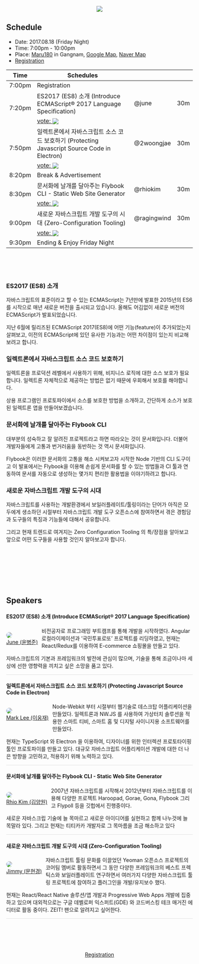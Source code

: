 <p style="text-align:center">
  <img src="../assets/bi_black.png">
</p>

## Schedule

- Date: 2017.08.18 (Friday Night)
- Time: 7:00pm - 10:00pm
- Place: [Maru180](http://www.maru180.com/) in Gangnam, [Google Map](https://goo.gl/maps/5VKLahT7oYK2), [Naver Map](http://naver.me/x5NbCJUs)
- [Registration](https://onoffmix.com/event/108442)

<table>
  <thead>
    <tr>
      <th>Time</th>
      <th>Schedules</th>
      <th></th>
      <th></th>
    </tr>
  </thead>
  <tbody>
    <tr>
      <td>7:00pm</td>
      <td colspan="3">Registration</td>
    </tr>
    <tr>
      <td rowspan="2">7:20pm</td>
      <td>ES2017 (ES8) 소개 (Introduce ECMAScript® 2017 Language Specification)</td>
      <td>@june</td>
      <td>30m</td>
    </tr>
    <tr>
      <td colspan="3">
        <a href="https://poll.now.sh/poll/-KpuAIFDSW8CJdMQ_VxT/ES2017%20(ES8)%20%EC%86%8C%EA%B0%9C%20(Introduce%20ECMAScript%C2%AE%202017%20Language%20Specification)/vote"><span>vote: </span><img src="https://poll.now.sh/poll/-KpuAIFDSW8CJdMQ_VxT/ES2017%20(ES8)%20%EC%86%8C%EA%B0%9C%20(Introduce%20ECMAScript%C2%AE%202017%20Language%20Specification)" style="vertical-align: middle;"></a>
      </td>
    </tr>
    <tr>
      <td rowspan="2">7:50pm</td>
      <td>일렉트론에서 자바스크립트 소스 코드 보호하기 (Protecting Javascript Source Code in Electron)</td>
      <td>@2woongjae</td>
      <td>30m</td>
    </tr>
    <tr>
      <td colspan="3">
        <a href="https://poll.now.sh/poll/-KpuAIFDSW8CJdMQ_VxT/%EC%9D%BC%EB%A0%89%ED%8A%B8%EB%A1%A0%EC%97%90%EC%84%9C%20%EC%9E%90%EB%B0%94%EC%8A%A4%ED%81%AC%EB%A6%BD%ED%8A%B8%20%EC%86%8C%EC%8A%A4%20%EC%BD%94%EB%93%9C%20%EB%B3%B4%ED%98%B8%ED%95%98%EA%B8%B0%20(Protecting%20Javascript%20Source%20Code%20in%20Electron)/vote"><span>vote: </span><img src="https://poll.now.sh/poll/-KpuAIFDSW8CJdMQ_VxT/%EC%9D%BC%EB%A0%89%ED%8A%B8%EB%A1%A0%EC%97%90%EC%84%9C%20%EC%9E%90%EB%B0%94%EC%8A%A4%ED%81%AC%EB%A6%BD%ED%8A%B8%20%EC%86%8C%EC%8A%A4%20%EC%BD%94%EB%93%9C%20%EB%B3%B4%ED%98%B8%ED%95%98%EA%B8%B0%20(Protecting%20Javascript%20Source%20Code%20in%20Electron)"  style="vertical-align: middle;"></a>
      </td>
    </tr>
    <tr>
      <td>8:20pm</td>
      <td colspan="3">Break & Advertisement</td>
    </tr>
    <tr>
      <td rowspan="2">8:30pm</td>
      <td>문서화에 날개를 달아주는 Flybook CLI - Static Web Site Generator</td>
      <td>@rhiokim</td>
      <td>30m</td>
    </tr>
    <tr>
      <td colspan="3">
        <a href="https://poll.now.sh/poll/-KpuAIFDSW8CJdMQ_VxT/Flybook%20%EC%9D%84%20%EC%9D%B4%EC%9A%A9%ED%95%B4%20%EB%AC%B8%EC%84%9C%ED%99%94%EC%97%90%20%EB%82%A0%EA%B0%9C%EB%A5%BC%20%EB%8B%AC%EC%9E%90.%20(Flybook%20CLI%20-%20Static%20Web%20Site%20Generator)/vote"><span>vote: </span><img src="https://poll.now.sh/poll/-KpuAIFDSW8CJdMQ_VxT/Flybook%20%EC%9D%84%20%EC%9D%B4%EC%9A%A9%ED%95%B4%20%EB%AC%B8%EC%84%9C%ED%99%94%EC%97%90%20%EB%82%A0%EA%B0%9C%EB%A5%BC%20%EB%8B%AC%EC%9E%90.%20(Flybook%20CLI%20-%20Static%20Web%20Site%20Generator)" style="vertical-align: middle;"></a>
      </td>
    </tr>
    <tr>
      <td rowspan="2">9:00pm</td>
      <td>새로운 자바스크립트 개발 도구의 시대 (Zero-Configuration Tooling)</td>
      <td>@ragingwind</td>
      <td>30m</td>
    </tr>
    <tr>
      <td colspan="3">
        <a href="https://poll.now.sh/poll/-KpuAIFDSW8CJdMQ_VxT/%EC%83%88%EB%A1%9C%EC%9A%B4%20%EC%9E%90%EB%B0%94%EC%8A%A4%ED%81%AC%EB%A6%BD%ED%8A%B8%20%EA%B0%9C%EB%B0%9C%20%EB%8F%84%EA%B5%AC%EC%9D%98%20%EC%8B%9C%EB%8C%80%20(Zero-Configuration%20Tooling)/vote"><span>vote: </span><img src="https://poll.now.sh/poll/-KpuAIFDSW8CJdMQ_VxT/%EC%83%88%EB%A1%9C%EC%9A%B4%20%EC%9E%90%EB%B0%94%EC%8A%A4%ED%81%AC%EB%A6%BD%ED%8A%B8%20%EA%B0%9C%EB%B0%9C%20%EB%8F%84%EA%B5%AC%EC%9D%98%20%EC%8B%9C%EB%8C%80%20(Zero-Configuration%20Tooling)" style="vertical-align: middle;"></a>
      </td>
    </tr>
    <tr>
      <td>9:30pm</td>
      <td colspan="3">Ending & Enjoy Friday Night</td>
    </tr>
  </tbody>
</table>

<p style="height:50px;">

### ES2017 (ES8) 소개
자바스크립트의 표준이라고 할 수 있는 ECMAScript는 7년만에 발표한 2015년의 ES6를 시작으로 매년 새로운 버전을 출시되고 있습니다. 올해도 어김없이 새로운 버전의 ECMAScript가 발표되었습니다.

지난 6월에 릴리즈된 ECMAScript 2017(ES8)에 어떤 기능(feature)이 추가되었는지 살펴보고, 이전의 ECMAScript에 있던 유사한 기능과는 어떤 차이점이 있는지 비교해 보려고 합니다.

### 일렉트론에서 자바스크립트 소스 코드 보호하기
일렉트론을 프로덕션 레벨에서 사용하기 위해, 비지니스 로직에 대한 소스 보호가 필요합니다.
일렉트론 자체적으로 제공하는 방법은 없기 때문에 우회해서 보호를 해야합니다.

상용 프로그램인 프로토파이에서 소스를 보호한 방법을 소개하고, 간단하게 소스가 보호된 일렉트론 앱을 만들어보겠습니다.

### 문서화에 날개를 달아주는 Flybook CLI
대부분의 성숙하고 잘 알려진 프로젝트라고 하면 따라오는 것이 문서화입니다.
더불어 개발자들에게 고통과 번거러움을 동반하는 것 역시 문서화입니다.

Flybook은 이러한 문서화의 고통을 해소 시켜보고자 시작한 Node 기반의 CLI 도구이고 이 발표에서는 Flybook을 이용해 손쉽게 문서화를 할 수 있는 방법들과 CI 툴과 연동하여 문서를 자동으로 생성하는 몇가지 편리한 활용법을 이야기하려고 합니다.

### 새로운 자바스크립트 개발 도구의 시대
자바스크립트를 사용하는 개발환경에서 보일러플레이트/툴링이라는 단어가 아직은 모두에게 생소하던 시절부터 자바스크립트 개발 도구 오픈소스에 참여하면서 겪은 경험담과 도구들의 특징과 기능들에 대해서 공유합니다.

그리고 현재 트렌드로 여겨지는 Zero Configuration Tooling 의 특/장점을 알아보고 앞으로 어떤 도구들을 사용할 것인지 알아보고자 합니다.

<p style="height:100px;">

## Speakers

#### ES2017 (ES8) 소개 (Introduce ECMAScript® 2017 Language Specification)

<p style="float:left; margin-right: 10px;">
  <img src="https://avatars1.githubusercontent.com/u/16456463?v=3&s=150" style="border-radius:10px;"/>
  <br><a href="https://github.com/onyoon7/">June (윤병준)</a>
</p>

비전공자로 프로그래밍 부트캠프를 통해 개발을 시작하였다. Angular 로컬라이제이션과 ’국민투표로또’ 프로젝트를 리딩하였고, 현재는 React/Redux를 이용하여 E-commerce 쇼핑몰을 만들고 있다.

자바스크립트의 기본과 프레임워크의 발전에 관심이 많으며, 기술을 통해 조금이나마 세상에 선한 영향력을 끼치고 싶은 소망을 품고 있다.

<p style="clear:both; border-bottom: 1px solid #dfdfdf;">

#### 일렉트론에서 자바스크립트 소스 코드 보호하기 (Protecting Javascript Source Code in Electron)

<p style="float:left; margin-right: 10px;">
  <img src="https://avatars1.githubusercontent.com/u/9678066?v=3&s=150" style="border-radius:10px;"/>
  <br><a href="https://github.com/2woongjae/">Mark Lee (이웅재)</a>
</p>

Node-Webkit 부터 시절부터 웹기술로 데스크탑 어플리케이션을 만들었다. 일렉트론과 NW.JS 를 사용하여 가상터치 솔루션을 적용한 스마트 티비, 스마트 홈 및 디지털 사이니지용 소프트웨어를 만들었다.

현재는 TypeScript 와 Electron 을 이용하여, 디자이너를 위한 인터렉션 프로토타이핑 툴인 프로토파이를 만들고 있다. 대규모 자바스크립트 어플리케이션 개발에 대한 더 나은 방향을 고민하고, 적용하기 위해 노력하고 있다.

<p style="clear:both; border-bottom: 1px solid #dfdfdf;">

#### 문서화에 날개를 달아주는 Flybook CLI - Static Web Site Generator
<p style="float:left; margin-right: 10px;">
  <img src="https://avatars1.githubusercontent.com/u/145777?v=3&s=150" style="border-radius:10px;"/>
  <br><a href="https://github.com/rhiokim/">Rhio Kim (김양원)</a>
</p>

2007년 자바스크립트를 시작해서 2012년부터 자바스크립트를 이용해 다양한 프로젝트 Haroopad, Gorae, Gona, Flybook 그리고 Flypoll 등을 깃헙에서 진행중이다.

새로운 자바스크립 기술에 늘 목마르고 새로운 아이디어를 실현하고 함께 나누것에 늘 목말라 있다. 그리고 현재는 티티카카 개발자로 그 목마름을 조금 해소하고 있다

<p style="clear:both; border-bottom: 1px solid #dfdfdf;">

#### 새로운 자바스크립트 개발 도구의 시대 (Zero-Configuration Tooling)

<p style="float:left; margin-right: 10px;">
  <img src="https://avatars1.githubusercontent.com/u/124117?v=3&s=150" style="border-radius:10px;"/>
  <br><a href="https://github.com/ragingwind/">Jimmy (문현경)</a>
</p>

자바스크립트 툴링 문화를 이끌었던 Yeoman 오픈소스 프로젝트의 코어팀 멤버로 활동하면서 그 동안 다양한 프레임워크의 베스트 프렉틱스와 보일러플레이트 연구하면서 여러가지 다양한 자바스크립트 툴링 프로젝트에 참여하고 플러그인을 개발/유지보수 했다.

현재는 React/React Native 솔루션/앱 개발과 Progressive Web Apps 개발에 집중하고 있으며 대외적으로는 구글 데벨로퍼 익스퍼트(GDE) 와 코드버스킹 테크 매거진 에디터로 활동 중이다. ZEIT! 팬으로 알려지고 싶어한다.

<p style="clear:both; border-bottom: 1px solid #dfdfdf;"></p>

<p style="height:60px;"></p>

<p style="text-align:center;">
  <a href="https://onoffmix.com/event/108442">Registration</a>
</p>
<!--br/>
<br/>
<br/>
<br/>
<br/>
<br/>

## Review (After Meetup)

### Session 1

### Session 2

### Session 3
[![](https://poll.now.sh/poll/-Kptz7iK2pzXtRGFk6mC/Flybook%20%EC%9D%84%20%EC%8B%A4%EB%AC%B4%20%ED%98%B9%EC%9D%80%20%EA%B0%9C%EC%9D%B8%20%ED%94%84%EB%A1%9C%EC%A0%9D%ED%8A%B8%EC%97%90%20%EC%A0%81%EC%9A%A9%ED%95%B4%EB%B3%B4%EA%B3%A0%20%EC%8B%B6%EB%8B%A4)](https://poll.now.sh/poll/-Kptz7iK2pzXtRGFk6mC/Flybook%20%EC%9D%84%20%EC%8B%A4%EB%AC%B4%20%ED%98%B9%EC%9D%80%20%EA%B0%9C%EC%9D%B8%20%ED%94%84%EB%A1%9C%EC%A0%9D%ED%8A%B8%EC%97%90%20%EC%A0%81%EC%9A%A9%ED%95%B4%EB%B3%B4%EA%B3%A0%20%EC%8B%B6%EB%8B%A4/vote)
[![](https://poll.now.sh/poll/-Kptz7iK2pzXtRGFk6mC/%EC%95%84%EC%A7%81%20%EC%96%B4%EB%96%BB%EA%B2%8C%20%EC%82%AC%EC%9A%A9%ED%95%B4%EC%95%BC%20%ED%95%A0%EC%A7%80%20%EB%AA%A8%EB%A5%B4%EA%B2%A0%EC%A7%80%EB%A7%8C%20%EC%9C%A0%EC%9A%A9%ED%95%B4%20%EB%B3%B4%EC%9D%B8%EB%8B%A4.)](https://poll.now.sh/poll/-Kptz7iK2pzXtRGFk6mC/%EC%95%84%EC%A7%81%20%EC%96%B4%EB%96%BB%EA%B2%8C%20%EC%82%AC%EC%9A%A9%ED%95%B4%EC%95%BC%20%ED%95%A0%EC%A7%80%20%EB%AA%A8%EB%A5%B4%EA%B2%A0%EC%A7%80%EB%A7%8C%20%EC%9C%A0%EC%9A%A9%ED%95%B4%20%EB%B3%B4%EC%9D%B8%EB%8B%A4./vote)
[![](https://poll.now.sh/poll/-Kptz7iK2pzXtRGFk6mC/%ED%9A%8C%EC%82%AC%20%EB%8F%99%EB%A3%8C%20%ED%98%B9%EC%9D%80%20%EC%B9%9C%EA%B5%AC%EC%97%90%EA%B2%8C%20%EC%82%AC%EC%9A%A9%EC%9D%84%20%EA%B6%8C%EC%9E%A5%ED%95%98%EA%B3%A0%20%EC%8B%B6%EB%8B%A4.)](https://poll.now.sh/poll/-Kptz7iK2pzXtRGFk6mC/%ED%9A%8C%EC%82%AC%20%EB%8F%99%EB%A3%8C%20%ED%98%B9%EC%9D%80%20%EC%B9%9C%EA%B5%AC%EC%97%90%EA%B2%8C%20%EC%82%AC%EC%9A%A9%EC%9D%84%20%EA%B6%8C%EC%9E%A5%ED%95%98%EA%B3%A0%20%EC%8B%B6%EB%8B%A4./vote)

## Voting for Session 4
-->